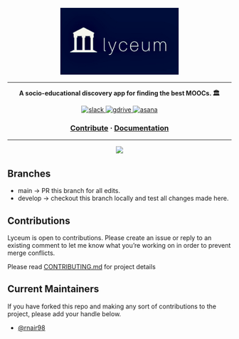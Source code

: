 <p align="center">
  <a href="https://swipeclass.web.app/">
    <img src="https://github.com/rnair98/lyceum-react-native/blob/main/assets/lyceum.jpeg?raw=true" alt="logo" height=150 />
	</a>
</p>

---
<p align="center">
  <strong>A socio-educational discovery app for finding the best MOOCs. 🏛</strong>
</p>
<p align="center">
  <a href="https://join.slack.com/t/lyceum-app/signup">
    <img src="https://img.shields.io/badge/Slack-%40lyceum--app%2FLYCEUM-informational" alt="slack" />
  </a>
  <a href="https://drive.google.com/drive/folders/1veUqdmMiuGl8m0rIrhU4gth7zQpH03e9?usp=sharing">
    <img src="https://img.shields.io/badge/Drive-project%20docs-yellow" alt="gdrive" />
  </a>
  <a href="https://app.asana.com/share/umich/cis-376-lyceum/939514425027676/8840abf1061e76e21821495b4b4aa93e">
    <img src="https://img.shields.io/badge/Asana-project%20management-critical" alt="asana"/>
  </a>
</p>


<h3 align="center">
  <a href="https://github.com/rnair98/lyceum-react-native/blob/main/CONTRIBUTING.md">Contribute</a>
  <span> · </span>
  <a href="https://lyceum-1.gitbook.io/lyceum/">Documentation</a>
</h3>


---
<p align="center">
  <img src="https://im2.ezgif.com/tmp/ezgif-2-c07bbd293099.gif" />
</p>

## Branches

* main -> PR this branch for all edits.
* develop -> checkout this branch locally and test all changes made here.

## Contributions

Lyceum is open to contributions. Please create an issue or reply to an existing comment to let me know what you’re working on in order to prevent merge conflicts.

Please read [CONTRIBUTING.md](CONTRIBUTING.md) for project details

## Current Maintainers

If you have forked this repo and making any sort of contributions to the project, please add your handle below.

* [@rnair98](https://github.com/rnair98)

